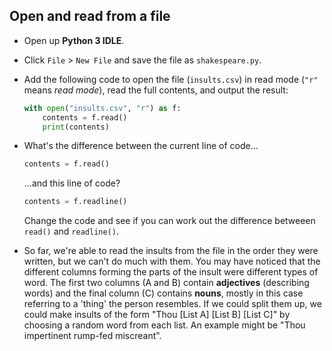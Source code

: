 ## Open and read from a file

- Open up **Python 3 IDLE**.

- Click `File` > `New File` and save the file as `shakespeare.py`.

- Add the following code to open the file (`insults.csv`) in read mode (`"r"` means *read mode*), read the full contents, and output the result:

    ```python
    with open("insults.csv", "r") as f:
        contents = f.read()
        print(contents)
    ```

- What's the difference between the current line of code...

  ```Python
  contents = f.read()
  ```

  ...and this line of code?

  ```Python
  contents = f.readline()
  ```

  Change the code and see if you can work out the difference betweeen `read()` and `readline()`.

- So far, we're able to read the insults from the file in the order they were written, but we can't do much with them. You may have noticed that the different columns forming the parts of the insult were different types of word. The first two columns (A and B) contain **adjectives** (describing words) and the final column (C) contains **nouns**, mostly in this case referring to a 'thing' the person resembles. If we could split them up, we could make insults of the form "Thou [List A] [List B] [List C]" by choosing a random word from each list. An example might be "Thou impertinent rump-fed miscreant".

